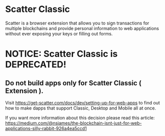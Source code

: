 # Scatter Classic

Scatter is a browser extension that allows you to sign transactions for multiple blockchains and provide personal information to web applications without ever exposing your keys or filling out forms.

# NOTICE: Scatter Classic is DEPRECATED!
## Do not build apps only for Scatter Classic ( Extension ).
Visit https://get-scatter.com/docs/dev/setting-up-for-web-apps to find out how to make dapps that support Classic, Desktop and Mobile all at once. 

If you want more information about this decision please read this article: https://medium.com/@nsjames/the-blockchain-isnt-just-for-web-applications-silly-rabbit-926a4ea5ccd1


